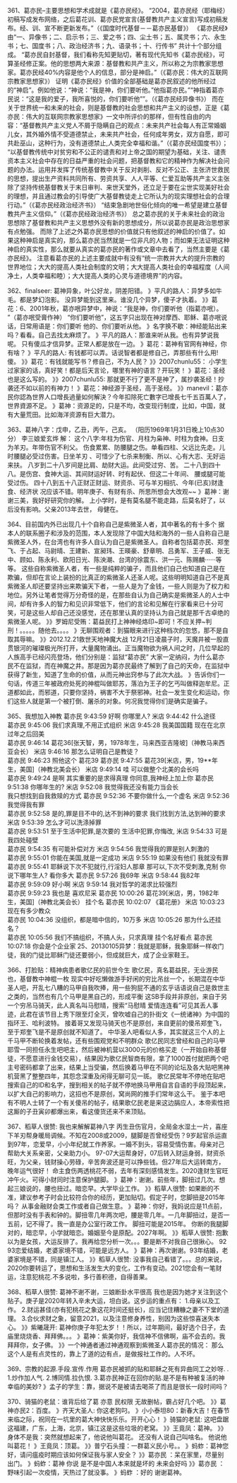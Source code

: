 361、葛亦民–主要思想和学术成就是《葛亦民经》。
“2004，葛亦民经（耶梅经）初稿写成发布网络，之后葛花训、葛亦民党宣言(基督教共产主义宣言)写成初稿发布。经、训、宣不断更新发布。”（《国度时代基督－－葛亦民基督》）
《葛亦民经》由“一、异像书；二、启示书；三、爱之书；四、尘土书；五、属灵书；六、永生书；七、国度书；八、政治经济书；九、语录书；十、行传书” 共计十个部分组成。
“葛亦民自封基督，我们看称先知更贴切，著有现代先知书《葛亦民经》，可算圣经修正案。他的思想两大来源：基督教和共产主义，所以称之为宗教家思想家。葛亦民经40%内容是他个人的信息，部分是神启。”（《葛亦民：伟大的互联网宗教家思想家》）
证明《葛亦民经》价值的全部基础是葛亦民叙述的他所经过的“神启”。例如他说：“神说：“我是神，你们要听他。”他指葛亦民。”“神指着葛亦民说：“这是我的爱子，我所喜悦的，你们要听他””。（《葛亦民经异像书》）
而在关于世界统一和未来的社会，则是基督教的社会思想和共产主义的设想，正是《葛亦民：伟大的互联网宗教家思想家》一文中所评价的那样，但有性自由的内容：“基督教共产主义党人不屑于隐瞒自己的观点：未来共产社会每人有正常婚姻儿女，其外婚外情不受道德禁止，未来共产社会，任何成年男女，双方自愿，即可共赴巫山，这种行为，没有道德禁止,人类完全幸福和谐。”（《葛亦民经国度书》）；
“以基督教传统中对贫穷和不公正的谴责和对上帝之国的期望为基础，关注、谴责资本主义社会中存在的日益严重的社会问题，把基督教和它的精神作为解决社会问题的办法。运用并发挥了传统基督教中关于反对剥削、反对不公正、主张济世救民的思想，提出生产资料共同所有、劳资共享、人人平等、仁爱互助等共产主义主张除了坚持传统基督教关于末日审判、来世天堂外，还立足于要在尘世实现美好社会的理想，并且通过教会的引导使广大基督教徒走上它所认为的现实理想社会的合理行动。”（《葛亦民经政治经济书》）
“结束急剧地世俗化倾向的唯一希望是建立基督教共产主义信仰。”（《葛亦民经政治经济书》）
总之葛亦民的关于未来社会的政治思想除了基督教和共产主义思想外没有新的思想成分，所以说葛亦民是政治思想家有点勉强。
而除了上述之外葛亦民思想的价值就只有他叙述的神启的价值了。如果这种神启是真实的，那么葛亦民当然就是一位非凡的人物；而如果无法证明这种神启的真实性，那么就要从真实的葛亦民的著作或文章中去看了，当然主要是《葛亦民经》。
注意看葛亦民的上述主要成就中有没有“统一宗教并大大的提升宗教的世界地位；大大的提高人类社会制度的文明；大大提高人类社会的幸福程度（人间净土，人类幸福和睦）；大大提高人类的心灵与道德境界”的内容。

362、finalseer: 葛神异象，叶公好龙，阴差阳错。
》平凡的路人：异梦多如牛毛。都是梦幻泡影。
没异梦能到这里来。谁没几个异梦，傻子才执着。
》》葛花：6、2001年秋，葛亦呡异梦中，神说：“我是神，你们要听他（指葛亦呡）。 ”（葛亦呡受膏作神）
“你们要听他”，这五字只出现在神对摩西、耶稣、葛亦呡说话，日常用语是：你们要听 他的、你们要听从他。
》名字换不歇：神经能贴出来吗？看看。自己去找太麻烦了。
》平凡的路人：那谁来听从我。也有异梦说我呢。
只有傻瓜才信异梦。正常人都是放在一边。
》葛花：葛神有官网有神经，你有啥？
》平凡的路人: 有钱都可以弄。话说智者都是修自己，弄那些有什么用!傻。
》》葛花：有钱就能写书？修自己，不为人民？
》》2007chunlu55： 小学生过家家的话，真好笑！都是后天言论，哪里有神的语言？开玩笑！
》葛花：圣经也是这么写的。
》》2007chunlu55: 那就更不行了更不是神了，属抄袭圣经！抄袭还不如以前的有神力！
》葛花：神经源于圣经，高于圣经。
》》manevil：葛亦民你認為世界人口增長過量如何解決？今年扣除死亡數字已增長七千五百萬人了，世界資源不足。
》葛神：资源足的，只是不均，改变现行制度，比如，中国，就有大量荒田。比如海洋资源有巨大潜力。

363、葛神八字：戊申，乙丑，丙午，己亥。
（阳历1969年1月31日晚上10点30分）
李三娘爱玄烨 解：
这个八字:年柱为伤官、月柱为枭神、时柱为食神。日支为羊刃。年带伤官不利父。
伤食累累、防腰腿之伤。单看四柱、父远比先走。儿时腰腿必受过伤害。日坐羊刃
、可惜少了七杀来制衡、所以、心有大志、无好运来扶。
八岁到二十八岁间是比肩、劫财大运。此间受过穷、苦。
二十八到四十八。是伤宫、食神大运、其间财运好转、时有起伏、但这二十年间、
腰或腿可能受过伤。
四十八到五十八正财正财运、财资杀、可与羊刃相抗、今年(已亥)财逢食、经济状
况应该不错。明年庚子、有财有杀、所思所想会大改观~~
》葛神：谢谢三美，我好好研究你的解。
上小学时，是有莫名腿不能走路，后莫名好了，以后没有影响。父亲2013年去世，
母健在。

364、目前国内外已出现几十个自称自己是紫微圣人者，其中著名的有十多个
据本人的联系圈子和涉及的范围，本人发现除了中国大陆和海外的一些人自称自己是紫微圣人外，在台湾也有许多人自认为自己是紫微圣人。自称者包括葛亦民、郑奎飞、于占起、马尉晴、王建新、宣昶玮、王暎豪、舒章明、吕勇军、王子威、张无中、顾如、陈永利、欧阳日光、陈泱潮、台湾的徐震东、洪一元、陈赐麟······等等。 
这些自称紫微圣人者，有一些是纯粹的骗子，而且他们自己也知道自己是在欺骗，但却在言论上装扮的比真正的紫微圣人还圣人呢。这些明明知道自己不是真紫微圣人却还要坚持出来欺骗天下者，一些人是为了金钱，一些人则是为了权力和地位。另外让笔者觉得万分奇怪的是，在那些自认为自己确实是紫微圣人的人士中间，却有许多人的智力和见识非常低下，他们的言论和见解在行家看来已十分可笑，可是这些人却自己还没感觉，还在那里认真的坚持认为自己就是那千古卓绝的紫微圣人呢。
》》罗姆尼受贿：葛益民打上神神经烙印~即可！不应关押~判刑！。。。。。随他去。。。。
》无聊围观者：到猫眼来进行这种档次的忽悠，那不是自取其辱嘛。
》》2012.12.21救世天地神魔大战
12月21日凌晨子时，天魔井被一股直贯银河的璀璨极光所打开，大量魔物涌出。正当魔物欲为祸人间之时，几位早起的人族高手已经闪亮登场，他们分别是：监狱“葛亦民”
大家一定纳闷，为什么葛亦民不在监狱，而在神魔之井。那是因为葛亦民最终了解到了自己的天命，在监狱中获得了新生，知道了生命的价值，从而元神出窍参与了此次大战。
》告诉你们一句话，传道三年被政府处死的神棍叫做耶苏，落泊为王子的乞丐叫做释迦牟尼。正道都如此，而邪道，只要你坚持，祸害不大于祭邪神。社会一发生变化和运动，你们这些人就是第一个被打倒、屠杀的对象。何况我觉得你们是确实是骗子。

365、我想加入神教
葛亦民  9:43:59
好啊
你哪里人?
米店  9:44:42
什么途径  
葛亦民  9:45:06
我们求真理,不用正式组织
米店  9:45:28
我美国国籍 现在在北京 
过年之后回美  
葛亦民  9:46:14
葛花36[张天智，男，1978年生，马来西亚吉隆坡]（神教马来西亚会长）
米店  9:46:16
那怎么证明自己是教徒？  
葛亦民  9:46:23
照他这个
葛花39
葛亦民  9:47:55
葛花39[米店，男，19**年生，美国]（神教北美会长）
米店  9:49:14
哇  可以做整个北美的会长吗  
葛亦民  9:49:24
是啊
其实重要的是求得真理
你同意,我神经上加上你
葛亦民  9:51:38
你哪年生的?
米店  9:52:08
我觉得我还没有能力当会长  
我只想找到自我救赎的方式 
葛亦民  9:52:36
不要你做什么,一个虚名
米店  9:52:36
我觉得我有罪  
葛亦民  9:52:58
是的,罪是目不中的,达不到神的要求
我们找到方法,达到神的要求
米店  9:53:39
怎么才可以洗涤掉罪  
葛亦民  9:53:51
至于生活中犯罪,是次要的
生活中犯罪,你悔改,
米店  9:54:33
可是我四处碰壁  
葛亦民  9:54:35
有可能补偿对方
米店  9:54:56
我觉得我的罪是别人刺激的  
葛亦民  9:55:01
你能在美国,就是一定成功
米店  9:55:19
如果没有他们 我就没有罪  
葛亦民  9:55:41
耶稣说下次不犯就行,行淫妇人那章
那可以,下次不受刺激,克制
你说下哪年生人?
看你多大
葛亦民  9:57:26
我69年
米店  9:58:44
我82年  
葛亦民  9:59:09
好小啊
米店  9:59:14
我对哲学的渴求比较强烈  
葛亦民  9:59:23
我也是
喜欢尼采
葛亦民  10:00:26
葛花39[米店，男，1982年生，美国]（神教北美会长）
挂个名
葛亦民  10:02:07
《葛花册》
米店  10:03:23
现在有多少教众  
葛亦民  10:04:36
没组织，都是暗中信的，10万多
米店  10:05:26
那为什么还挂名？  
葛亦民  10:05:56
我们不搞组织，不搞人头，只求真理
挂个名好看点
葛亦民  10:07:18
你会是个企业家
25、20130105异梦：我就是耶稣，我象耶稣一样收门徒，我的门徒比耶稣门徒还要弱小，但成就巨大，成了企业家鞋王。

366、打脸贴：精神病患者歌亿民的前世今生
歌亿民，真名葛益民，无业游民也，基督教中神棍一枚
现实中好吃懒做游手好闲的穷比吊丝一个，长期混在中华圣人吧，开乱七八糟的马甲自我吹捧，用一些狗屁不通的玄乎话语说自己是救世主之类的，当然也有几个马甲是黑自己的，形成平衡
这SB手段并非原创，来自于另一个穷吊马骑天，此人真名叫马慰晴，搜索“马慰晴 爱情连连看”可见其丢人事迹，此君在该节目上秀下限至灯全灭，曾吹嘘自己的扑街文《一统诸神》为中国的指环王、哈利波特。
接着哥又发现马骑天也不是原创，来自更前的傻吊郑奎飞，至于郑奎飞是不是原创就不知道了。
中华圣人吧看似人多，其实就这三个人的上千马甲不断轮换着发帖，还有些围观党和不明群众
歌亿民同志曾经和自己的马甲耶雪一同担任永生吧吧主，然后被神机营以3000元的价格买走（一开始自称基督徒，不愿意进行金钱交易），结果因为歌亿民智商有限，拿了1000首付就把两个吧主号密码都拿了出来，结果上当受骗，然后换着马甲在不同的论坛及各大贴吧黑神机营黑了整整四年，其怨念深重及闲得无聊可见一斑。
歌亿民常年不停地在贴吧搜索自己的ID和名字，搜到相关的帖子就不停地换马甲用自言自语的手段顶起来，以扩大自己的影响力，这招也不是原创，窝尚网的推手们常年这么干。
鉴于本吧有不明人士转了一个有关傻吊的帖子，结果歌亿民老是来这边膈应人，本帝索性把这厮的子丑寅卯都爆出来，看这傻货还来不来顶贴。

367、稻草人很赞: 我也来解解葛神八字
丙生丑伤官月，全局金水湿土一片，喜座下羊刃帮身暖局调候。不知在2008或2009，腿脚是否曾经受伤？9岁起官杀运直到97年，恋爱早，小小年纪就工作养家。一婚不到头，容易受情伤害。母亲对己帮助大关系亲密，父亲助力小。
97-07大运帮身好，07后转入财运身弱，财资杀旺，为父亲，钱财操心劳碌，辛苦奔波还是可以挣些钱。但27年后大运转南方，晚年运气很好！
命主食伤两透桃花不弱，去年有深刻感情发生。2020逢财生官旺冲午火。可得小财同时注意保护腿脚。
》葛神：谢谢。前些年，脚扭过几次。想起三娘说的，腰也扭过。暗恋早。大学毕业工作。
》》稻草人很赞: 如果断的不准，建议参考子时会比较符合你的经历，更加贴切。假定子时，您脚扭是2015年吗？
从事金融财会类工作或者自己做生意。
》葛神：你好，我妈说应是11点前，但那时没有手表和钟的。脚扭零几年两次吧，腰是零几年。一几年脚扭过，是否一五前，记不得了。我一直是办公室行政工作。
脚扭可能是2015年。
你断的我腿脚对的，暗恋早，小学就暗恋。婚姻至今是原配。2027年啊。
》》稻草人很赞: 抱歉以为是女孩，大运反排了。我再给您分析一次。。。要是断不对我自己很揪心。
92 93恋爱结婚，老婆家境不错，可能是远方人。
》葛神：再次谢谢。93年结婚，老婆家境是不错，同是镇江人。
》》稻草人很赞: 没事我自己看错了。。。总的来说，2020你要转运了，思想和生活发生大的变化，工作有变动。2021您会有一笔财运，注意犯桃花.不多说啦，多行善积德，自得善果。

368、稻草人很赞: 葛神不谢不谢，三娘断卦水平很高
我也是因为她才关注到这个贴子。庚子是2020年转入辛未大运，坦白说。这步运的重点有：
1.母亲以及工作。
2.财运甚佳(亦有犯桃花之象这花时间还挺长)，应当记住糟糠之妻不下堂的道理。 
3.合伙求财之象，留意2021，以及注意修身养性，别因为这些惊喜迷失本心。
》》紫曦晟开: 葛神你庚子年犯太岁！！所以，过年期间，最好选个日子，去庙里烧烧香、拜拜佛。。。
》葛神：紫美你好，我信神不信佛啊，庙不会去的。我拜拜你，女子佛。
》》一个神通者通过神通观察到紫微圣人葛亦民的情况：
那么这个人是有点灵性的，靠上了道的边有点，是做报社工作的。人不坏。

369、宗教的起源.手段.宣传.作用
葛亦民被抓的贴和耶稣之死有异曲同工之妙呀. .
1.炒作加人气.
2.博同情.拉仇恨.
3.葛亦民神正在回你的贴.是不是有种被复活的神幸临的美妙?
》孟子的学生：靠，据说不是被请去喝茶了而且是很长一段时间吗？

370、骑猫的老鼠：谁背后给了葛 亦意 民权限
无故删帖，霸占好几个吧。
》》葛神亦民2：百度。
》齐天大圣人: 你这老狗叼。
》小小泰坦80：新春大吉！在春节来临之际，祝同在一坑里的葛大神快快乐乐。开开心心！
》骑猫的老鼠: 这吧盘踞这福建，广东，上海，北京，镇江这是这些垃圾的老窝。
》》王竟凤：葛神。
》》身体不是我：突然就想起来了，他说他叫葛花。
还没有人说自己叫啥名。
他说他叫葛花！
》王竟凤：顶葛。
》》普宁石头撞：一群葛义民小号。。
》蚂蚱：葛神您好，请问瘟疫时期应该如何保证我与家人安全？
》》葛亦民 ：呆在家里，尽量别出门。
》蚂蚱：葛神
你说
是不是中国人本来就是坏的
未来会好吗
》》葛亦民 ：野味引起一次疫情，天热过了就没事。
》蚂蚱 ：好的
谢谢葛神。